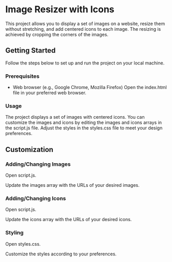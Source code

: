 # Image Resizer with Icons

This project allows you to display a set of images on a website, resize them without stretching, and add centered icons to each image. The resizing is achieved by cropping the corners of the images.

## Getting Started

Follow the steps below to set up and run the project on your local machine.

### Prerequisites

- Web browser (e.g., Google Chrome, Mozilla Firefox)
Open the index.html file in your preferred web browser.
### Usage
The project displays a set of images with centered icons. You can customize the images and icons by editing the images and icons arrays in the script.js file. Adjust the styles in the styles.css file to meet your design preferences.

## Customization
### Adding/Changing Images
Open script.js.

Update the images array with the URLs of your desired images.

### Adding/Changing Icons
Open script.js.

Update the icons array with the URLs of your desired icons.

### Styling
Open styles.css.

Customize the styles according to your preferences.
